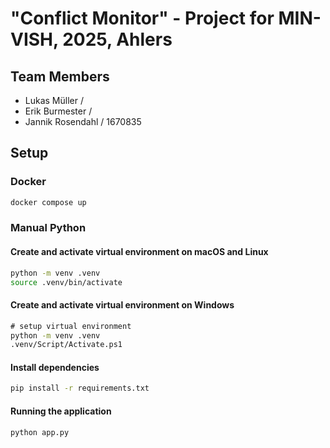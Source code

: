# "Conflict Monitor" - Project for MIN-VISH, 2025, Ahlers
## Team Members
- Lukas Müller / 
- Erik Burmester / 
- Jannik Rosendahl / 1670835


## Setup
### Docker
```bash
docker compose up
```

### Manual Python

#### Create and activate virtual environment on macOS and Linux
```bash
python -m venv .venv
source .venv/bin/activate
```

#### Create and activate virtual environment on Windows
```cmd
# setup virtual environment
python -m venv .venv
.venv/Script/Activate.ps1
```

#### Install dependencies
```bash
pip install -r requirements.txt
```

#### Running the application
```bash
python app.py
```
